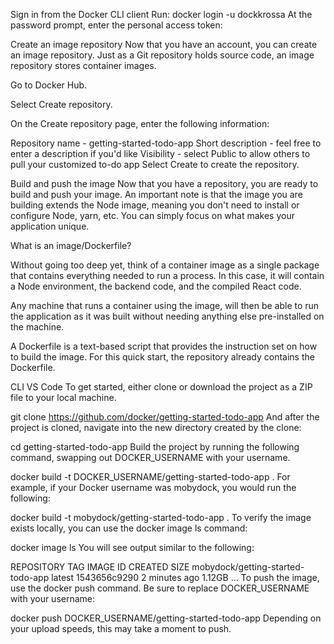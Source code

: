 Sign in from the Docker CLI client
Run:
docker login -u dockkrossa
At the password prompt, enter the personal access token:

Create an image repository
Now that you have an account, you can create an image repository. Just as a Git repository holds source code, an image repository stores container images.

Go to Docker Hub.

Select Create repository.

On the Create repository page, enter the following information:

Repository name - getting-started-todo-app
Short description - feel free to enter a description if you'd like
Visibility - select Public to allow others to pull your customized to-do app
Select Create to create the repository.

Build and push the image
Now that you have a repository, you are ready to build and push your image. An important note is that the image you are building extends the Node image, meaning you don't need to install or configure Node, yarn, etc. You can simply focus on what makes your application unique.

What is an image/Dockerfile?

Without going too deep yet, think of a container image as a single package that contains everything needed to run a process. In this case, it will contain a Node environment, the backend code, and the compiled React code.

Any machine that runs a container using the image, will then be able to run the application as it was built without needing anything else pre-installed on the machine.

A Dockerfile is a text-based script that provides the instruction set on how to build the image. For this quick start, the repository already contains the Dockerfile.

CLI VS Code
To get started, either clone or download the project as a ZIP file to your local machine.


 git clone https://github.com/docker/getting-started-todo-app
And after the project is cloned, navigate into the new directory created by the clone:


 cd getting-started-todo-app
Build the project by running the following command, swapping out DOCKER_USERNAME with your username.


 docker build -t DOCKER_USERNAME/getting-started-todo-app .
For example, if your Docker username was mobydock, you would run the following:


 docker build -t mobydock/getting-started-todo-app .
To verify the image exists locally, you can use the docker image ls command:


 docker image ls
You will see output similar to the following:


REPOSITORY                          TAG       IMAGE ID       CREATED          SIZE
mobydock/getting-started-todo-app   latest    1543656c9290   2 minutes ago    1.12GB
...
To push the image, use the docker push command. Be sure to replace DOCKER_USERNAME with your username:


 docker push DOCKER_USERNAME/getting-started-todo-app
Depending on your upload speeds, this may take a moment to push.